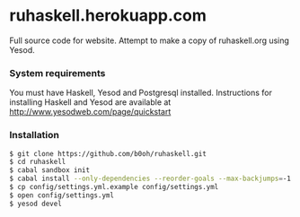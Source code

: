 # ruhaskell.herokuapp.com

Full source code for website. Attempt to make a copy of ruhaskell.org using Yesod.

### System requirements
You must have Haskell, Yesod and Postgresql installed.
Instructions for installing Haskell and Yesod are available at http://www.yesodweb.com/page/quickstart

### Installation
```sh
$ git clone https://github.com/b0oh/ruhaskell.git
$ cd ruhaskell
$ cabal sandbox init
$ cabal install --only-dependencies --reorder-goals --max-backjumps=-1
$ cp config/settings.yml.example config/settings.yml
$ open config/settings.yml
$ yesod devel
```
